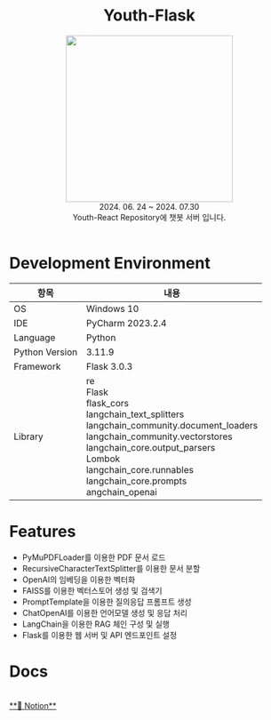 <div align="center">
<h1>Youth-Flask</h1>
<img src="https://github.com/user-attachments/assets/9d21f8f6-4a62-4484-9341-6c7b441e3e87" width=300, height=300>

<br>
 2024. 06.  24 ~ 2024. 07.30 <br>
Youth-React Repository에 챗봇 서버 입니다. 

<br>
<br>
</div>

# **Development Environment**

| 항목 | 내용 |
| --- | --- |
| OS | Windows 10 |
| IDE | PyCharm 2023.2.4 |
| Language | Python |
| Python Version | 3.11.9 |
| Framework | Flask 3.0.3 |
| Library | re <br> Flask <br> flask_cors <br>langchain_text_splitters <br> langchain_community.document_loaders <br> langchain_community.vectorstores <br> langchain_core.output_parsers <br> Lombok <br> langchain_core.runnables <br> langchain_core.prompts <br> angchain_openai  <br> |
# **Features**
* PyMuPDFLoader를 이용한 PDF 문서 로드
* RecursiveCharacterTextSplitter를 이용한 문서 분할
* OpenAI의 임베딩을 이용한 벡터화
* FAISS를 이용한 벡터스토어 생성 및 검색기
* PromptTemplate을 이용한 질의응답 프롬프트 생성
* ChatOpenAI를 이용한 언어모델 생성 및 응답 처리
* LangChain을 이용한 RAG 체인 구성 및 실행
* Flask를 이용한 웹 서버 및 API 엔드포인트 설정


# Docs 

<br>
<a href="https://minjunkang.notion.site/cf4c4d9b5f9a48b2943ac1b4d734f052?v=965921ef42444c589abb8c7e4aab3d24&pvs=4"> **📒 Notion**
</a> 
